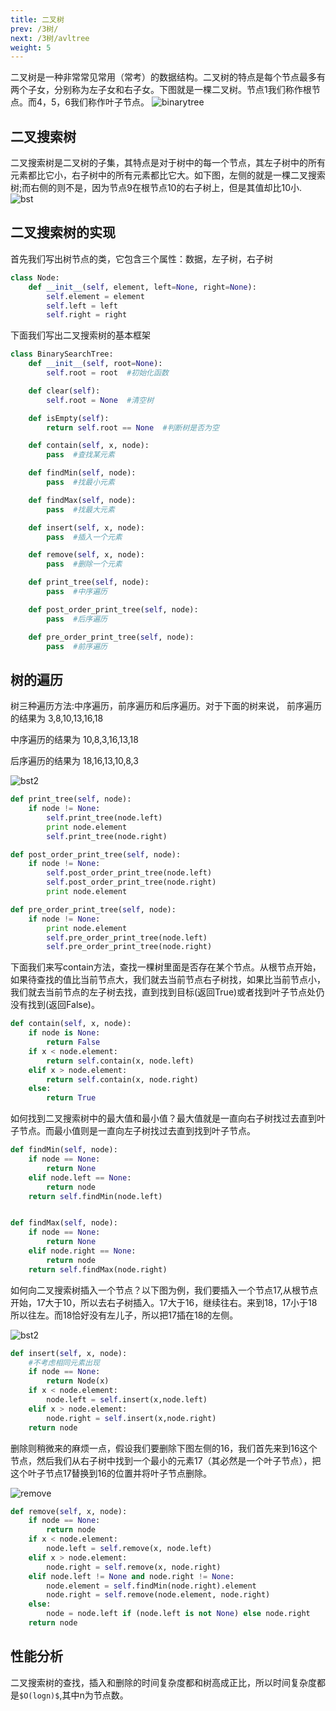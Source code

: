 ```yaml
---
title: 二叉树
prev: /3树/
next: /3树/avltree
weight: 5
---
```

二叉树是一种非常常见常用（常考）的数据结构。二叉树的特点是每个节点最多有两个子女，分别称为左子女和右子女。下图就是一棵二叉树。节点1我们称作根节点。而4，5，6我们称作叶子节点。
![binarytree](/img/ch3/binarytree.png)

## 二叉搜索树
二叉搜索树是二叉树的子集，其特点是对于树中的每一个节点，其左子树中的所有元素都比它小，右子树中的所有元素都比它大。如下图，左侧的就是一棵二叉搜索树;而右侧的则不是，因为节点9在根节点10的右子树上，但是其值却比10小.
![bst](/img/ch3/bst1.png)

## 二叉搜索树的实现
首先我们写出树节点的类，它包含三个属性：数据，左子树，右子树
```python
class Node:
    def __init__(self, element, left=None, right=None):
        self.element = element
        self.left = left
        self.right = right
```

下面我们写出二叉搜索树的基本框架
```python
class BinarySearchTree:
    def __init__(self, root=None):
        self.root = root  #初始化函数

    def clear(self):
        self.root = None  #清空树

    def isEmpty(self):
        return self.root == None  #判断树是否为空

    def contain(self, x, node):
        pass  #查找某元素

    def findMin(self, node):
        pass  #找最小元素

    def findMax(self, node):
        pass  #找最大元素

    def insert(self, x, node):
        pass  #插入一个元素

    def remove(self, x, node):
        pass  #删除一个元素

    def print_tree(self, node):
        pass  #中序遍历

    def post_order_print_tree(self, node):
        pass  #后序遍历

    def pre_order_print_tree(self, node):
        pass  #前序遍历
```

## 树的遍历
树三种遍历方法:中序遍历，前序遍历和后序遍历。对于下面的树来说，
前序遍历的结果为 3,8,10,13,16,18

中序遍历的结果为 10,8,3,16,13,18

后序遍历的结果为 18,16,13,10,8,3

![bst2](/img/ch3/bst2.png)

```python
def print_tree(self, node):
    if node != None:
        self.print_tree(node.left)
        print node.element
        self.print_tree(node.right)

def post_order_print_tree(self, node):
    if node != None:
        self.post_order_print_tree(node.left)
        self.post_order_print_tree(node.right)
        print node.element

def pre_order_print_tree(self, node):
    if node != None:
        print node.element
        self.pre_order_print_tree(node.left)
        self.pre_order_print_tree(node.right)
```

下面我们来写contain方法，查找一棵树里面是否存在某个节点。从根节点开始，如果待查找的值比当前节点大，我们就去当前节点右子树找，如果比当前节点小，我们就去当前节点的左子树去找，直到找到目标(返回True)或者找到叶子节点处仍没有找到(返回False)。

```python
def contain(self, x, node):
    if node is None:
        return False
    if x < node.element:
        return self.contain(x, node.left)
    elif x > node.element:
        return self.contain(x, node.right)
    else:
        return True
```

如何找到二叉搜索树中的最大值和最小值？最大值就是一直向右子树找过去直到叶子节点。而最小值则是一直向左子树找过去直到找到叶子节点。

```python
def findMin(self, node):
    if node == None:
        return None
    elif node.left == None:
        return node
    return self.findMin(node.left)


def findMax(self, node):
    if node == None:
        return None
    elif node.right == None:
        return node
    return self.findMax(node.right)
```

如何向二叉搜索树插入一个节点？以下图为例，我们要插入一个节点17,从根节点开始，17大于10，所以去右子树插入。17大于16，继续往右。来到18，17小于18所以往左。而18恰好没有左儿子，所以把17插在18的左侧。

![bst2](/img/ch3/insert.png)

```python
def insert(self, x, node):
    #不考虑相同元素出现
    if node == None:
        return Node(x)
    if x < node.element:
        node.left = self.insert(x,node.left)
    elif x > node.element:
        node.right = self.insert(x,node.right)
    return node
```

删除则稍微来的麻烦一点，假设我们要删除下图左侧的16，我们首先来到16这个节点，然后我们从右子树中找到一个最小的元素17（其必然是一个叶子节点），把这个叶子节点17替换到16的位置并将叶子节点删除。

![remove](/img/ch3/remove.png)

```python
def remove(self, x, node):
    if node == None:
        return node
    if x < node.element:
        node.left = self.remove(x, node.left)
    elif x > node.element:
        node.right = self.remove(x, node.right)
    elif node.left != None and node.right != None:
        node.element = self.findMin(node.right).element
        node.right = self.remove(node.element, node.right)
    else:
        node = node.left if (node.left is not None) else node.right
    return node
```

## 性能分析
二叉搜索树的查找，插入和删除的时间复杂度都和树高成正比，所以时间复杂度都是`$O(logn)$`,其中n为节点数。

